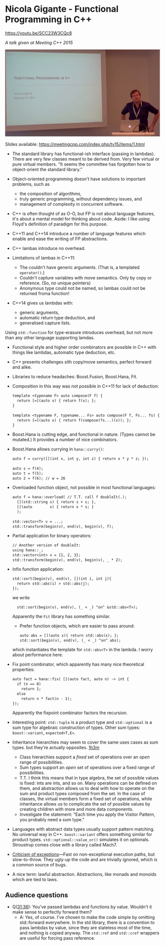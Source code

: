 # Nicola Gigante - Functional Programming in C++

https://youtu.be/SCC23W3CQc8

*A talk given at Meeting C++ 2015*

![ID](id-slide.jpg)

Slides available: https://meetingcpp.com/index.php/tv15/items/1.html

* The standard library has functional-ish interface (passing in lambdas). There are very few classes meant to be derived from. Very few virtual or pure virtual members. "It seems the committee has forgotten how to object-orient the standard library."

* Object-oriented programming doesn't have solutions to important problems, such as
  - the composition of algorithms,
  - truly generic programming, without dependency issues, and
  - management of complexity in concurrent software.

* C++ is often thought of as O-O, but FP is not about language features, it's about a mental model for thinking about code. Aside: I like using Floyd's definition of paradigm for this purpose.

* C\++11 and C++14 introduce a number of language features which enable and ease the writing of FP abstractions.

* C++ lambas introduce no overhead.

* Limitations of lambas in C++11:
  - The couldn't have generic arguments. (That is, a templated `operator()`.)
  - Couldn't capture variables with move semantics. Only by copy or reference. (So, no unique pointers)
  - Anonymous type could not be named, so lambas could not be returned froma function!

* C++14 gives us lambdas with:
  - generic arguments,
  - automatic return type deduction, and
  - generalised capture lists.

Using `std::function` for type-erasure introduces overhead, but not more than any other language supporting lamdas.

* Functional style and higher order combinators are possible in C++ with things like lambdas, automatic type deduction, etc.

* C++ presents challenges sith copy/move semantics, perfect forward and alike.

* Libraries to reduce headaches: Boost.Fusion, Boost.Hana, Fit.

* Composition in this way was not possible in C++11 for lack of deduction:
  ```
  template <typename F> auto compose(F f) {
    return [=](auto x) { return f(x); };
  }

  template <typename F, typename... Fs> auto compose(F f, Fs... fs) {
    return [=](auto x) { return f(compose(fs...)(x)); };
  }
  ```

* Boost.Hana is cutting edge, and functional in nature. (Types cannot be mutated.) It provides a number of nice combinators.

* Boost.Hana allows currying in `hana::curry()`:
  ```
  auto f = curry([](int x, int y, int z) { return x * y * z; });

  auto s = f(4);
  auto t = f(5);
  auto 2 = f(6); // w = 26
  ```

* Overloaded function object, not possible in most functional languages:
  ```
  auto f = hana::overload( // T.T. call f doubleIt(.);
    [](std::string s) { return s + s; },
    [](auto        x) { return x * s; }
    );

  std::vector<T> v = ...;
  std::transform(begin(v), end(v), begin(v), f);
  ```

* Partial application for binary operators:
  ```
  // Another version of doubleIt:
  using hana::_;
  std::vector<int> v = {1, 2, 3};
  std::transform(begin(v), end(v), begin(v), _ * 2);
  ```

* Infix function application:
  ```
  std::sort(begin(v), end(v), [](int i, int j){
    return std::abs(i) > std::abs(j);
  });
  ```
  we write
  ```
    std::sort(begin(v), end(v), (_ < _) ^on^ &std::abs<T>);
  ```
  Apparently the `Fit` library has something similar.
    - Prefer function objects, which are easier to pass around:
      ```
      auto abs = [](auto x){ return std::abs(x); };
      std::sort(begin(v), end(v), (_ < _) ^on^ abs);
      ```
    which instantiates the template for `std::abs<T>` in the lambda. I worry about performance here.

* Fix point combinator, which apparently has many nice theoretical properties:
  ```
  auto fact = hana::fix( [](auto fact, auto n) -> int {
    if (n == 0)
      return 1;
    else
      return n * fact(n - 1);
  });
  ```
  Apparently the fixpoint combinator factors the recursion.

* Interesting point: `std::tuple` is a product type and `std::optional` is a sum type for algebraic construction of types. Other sum types: `boost::variant`, `expected<T,E>`.

* Inheritance hierarchies may seem to cover the same uses cases as sum types. but they're actually opposites. [1h3m](https://youtu.be/SCC23W3CQc8?t=1h3m)
  - Class hierarchies support a *fixed* set of operations over an *open* range of possibilities.
  - Sum types support an *open* set of operations over a fixed range of possibilities.
  - T.T. I think this means that in type algebra, the set of possible values is fixed: ints are ints, and so on. Many operations can be defined on them, and abstraction allows us to deal with how to operate on the sum and product types composed from the set. In the case of classes, the virtual members form a fixed set of operations, while inheritance allows us to complicate the set of possible values by creating children with more and more data components.
  - Investigate the statement: "Each time you apply the Visitor Pattern, you probably need a sum type."

* Languages with abstract data types usually support pattern matching. No universal way in C++. `boost::variant` offers something similar for product types.  `std::optional::value_or()` simulates it on optionals. Stroustrup comes close with a library called Mach7.

* [Criticism of exceptions](https://youtu.be/SCC23W3CQc8?t=1h5m59s)—Fast on non-exceptional execution paths, but slow-to-throw. They ugly-up the code and are trivially ignored, which is a common source of bugs.

* A nice term: lawful abstraction. Abstractions, like monads and monoids which are tied to laws.

## Audience questions

  * Q([31:36](https://youtu.be/SCC23W3CQc8?t=31m36s)): You've passed lambdas and functions by value. Wouldn't it make sense to perfectly forward them?
    - A: Yes, of course. I've chosen to make the code simple by omitting std::forward everywhere. In the std library, there is a convention to pass lambdas by value, since they are stateless most of the time, and nothing is copied anyway. The `std::ref` and `std::cref` wrappers are useful for forcing pass reference.
